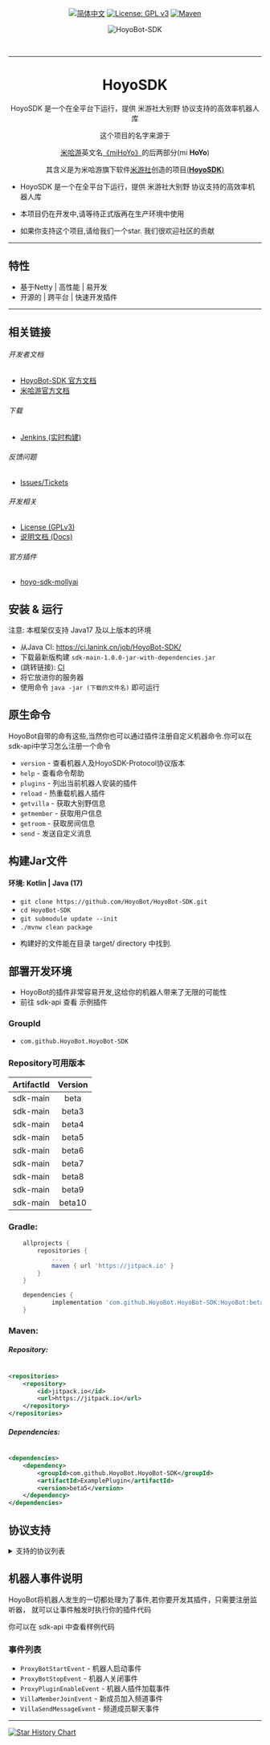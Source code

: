 <div align="center">

[![简体中文](https://img.shields.io/badge/简体中文-100%25-green?style=flat-square)](https://github.com/HoyoBot/HoyoBot-SDK/blob/main/README.md)
[![License: GPL v3](https://img.shields.io/badge/License-GPL%20v3-blue.svg?style=flat-square)](https://github.com/HoyoBot/HoyoBot-SDK/blob/main/LICENSE)
[![Maven](https://jitpack.io/v/HoyoBot/HoyoBot-SDK.svg)](https://jitpack.io/#HoyoBot/HoyoBot-SDK)

</div>


<div align="center">

![HoyoBot-SDK](https://socialify.git.ci/HoyoBot/HoyoBot-SDK/image?description=1&descriptionEditable=%E5%85%A8%E5%B9%B3%E5%8F%B0%E7%B1%B3%E6%B8%B8%E7%A4%BE%E5%A4%A7%E5%88%AB%E9%87%8E%E5%8D%8F%E8%AE%AE%E6%94%AF%E6%8C%81%E9%AB%98%E6%95%88%E7%8E%87%E6%9C%BA%E5%99%A8%E4%BA%BA%E5%BA%93&font=Jost&forks=1&issues=1&language=1&logo=https%3A%2F%2Favatars.githubusercontent.com%2Fu%2F138961612%3Fs%3D400%26u%3Dd484bee5b3297f446682d6ec90c6e8d07fc86759%26v%3D4&name=1&owner=1&pattern=Plus&pulls=1&stargazers=1&theme=Light)

</br>

----

# HoyoSDK

HoyoSDK 是一个在全平台下运行，提供 米游社大别野 协议支持的高效率机器人库

这个项目的名字来源于
<p><a href = "https://www.mihoyo.com/">米哈游</a>英文名<a href = "https://www.mihoyo.com/?page=product">《miHoYo》</a>的后两部分(mi <b>HoYo</b>)</p>
<p>其含义是为米哈游旗下软件<a href = "https://www.miyoushe.com/">米游社</a>创造的项目<a href = "https://github.com/HoyoBot/HoyoBot-SDK">(<b>HoyoSDK</b>)</a></p>


</div>

- HoyoSDK 是一个在全平台下运行，提供 米游社大别野 协议支持的高效率机器人库
- 本项目仍在开发中,请等待正式版再在生产环境中使用

- 如果你支持这个项目,请给我们一个star. 我们很欢迎社区的贡献

---------

## 特性

- 基于Netty | 高性能 | 易开发
- 开源的 | 跨平台 | 快速开发插件

---------

## 相关链接

###### 开发者文档

* [HoyoBot-SDK 官方文档](https://sdk.catrainbow.me)
* [米哈游官方文档](https://webstatic.mihoyo.com/vila/bot/doc/)

###### 下载

* [Jenkins (实时构建)](https://ci.lanink.cn/job/HoyoBot-SDK/)

###### 反馈问题

* [Issues/Tickets](https://github.com/HoyoBot/HoyoBot-SDK/issues)

###### 开发相关

* [License (GPLv3)](https://github.com/HoyoBot/HoyoBot-SDK/blob/main/LICENSE)
* [说明文档 (Docs)](https://github.com/HoyoBot/HoyoBot-SDK/blob/main/docs/README.md)

###### 官方插件
* [hoyo-sdk-mollyai](https://github.com/HoyoBot/hoyo-sdk-mollyai)

## 安装 & 运行

注意: 本框架仅支持 Java17 及以上版本的环境

- 从Java CI: https://ci.lanink.cn/job/HoyoBot-SDK/
- 下载最新版构建 `sdk-main-1.0.0-jar-with-dependencies.jar`
- (跳转链接): [CI](https://ci.lanink.cn/job/HoyoBot-SDK/)
- 将它放进你的服务器
- 使用命令 `java -jar (下载的文件名)` 即可运行

## 原生命令

HoyoBot自带的命有这些,当然你也可以通过插件注册自定义机器命令.你可以在sdk-api中学习怎么注册一个命令

- `version` - 查看机器人及HoyoSDK-Protocol协议版本
- `help` - 查看命令帮助
- `plugins` - 列出当前机器人安装的插件
- `reload` - 热重载机器人插件
- `getvilla` - 获取大别野信息
- `getmember` - 获取用户信息
- `getroom` - 获取房间信息
- `send` - 发送自定义消息

## 构建Jar文件

#### 环境: Kotlin | Java (17)

- `git clone https://github.com/HoyoBot/HoyoBot-SDK.git`
- `cd HoyoBot-SDK`
- `git submodule update --init`
- `./mvnw clean package`

* 构建好的文件能在目录 target/ directory 中找到.

## 部署开发环境

- HoyoBot的插件非常容易开发,这给你的机器人带来了无限的可能性
- 前往 sdk-api 查看 示例插件

### GroupId

- `com.github.HoyoBot.HoyoBot-SDK`

### Repository可用版本

| ArtifactId | Version |
|:----------:|:-------:|
|  sdk-main  |  beta   |
|  sdk-main  |  beta3  |
|  sdk-main  |  beta4  |
|  sdk-main  |  beta5  |
|  sdk-main  |  beta6  |
|  sdk-main  |  beta7  |
|  sdk-main  |  beta8  |
|  sdk-main  |  beta9  |
|  sdk-main  |  beta10 |

### Gradle:

```gradle
	allprojects {
		repositories {
			...
			maven { url 'https://jitpack.io' }
		}
	}

	dependencies {
	        implementation 'com.github.HoyoBot.HoyoBot-SDK:HoyoBot:beta'
	}
```

### Maven:

##### Repository:

```xml

<repositories>
    <repository>
        <id>jitpack.io</id>
        <url>https://jitpack.io</url>
    </repository>
</repositories>
```

##### Dependencies:

```xml

<dependencies>
    <dependency>
        <groupId>com.github.HoyoBot.HoyoBot-SDK</groupId>
        <artifactId>ExamplePlugin</artifactId>
        <version>beta5</version>
    </dependency>
</dependencies>
```

## 协议支持

<details>

<summary>支持的协议列表</summary>

**米游社回调事件**

- 消息发送
- 图片发送
- 帖子发送
- 成员信息及列表获取
- 大别野信息及列表获取
- 踢除用户
- 消息回复
- 消息置顶
- 消息撤回

</details>

## 机器人事件说明

HoyoBot将机器人发生的一切都处理为了事件,若你要开发其插件，只需要注册监听器，
就可以让事件触发时执行你的插件代码

你可以在 sdk-api 中查看样例代码

### 事件列表

- `ProxyBotStartEvent` - 机器人启动事件
- `ProxyBotStopEvent` - 机器人关闭事件
- `ProxyPluginEnableEvent` - 机器人插件加载事件
- `VillaMemberJoinEvent` - 新成员加入频道事件
- `VillaSendMessageEvent` - 频道成员聊天事件

---------

[![Star History Chart](https://api.star-history.com/svg?repos=HoyoBot/HoyoBot-SDK&type=Date)](https://star-history.com/#HoyoBot/HoyoBot-SDK&Date)
